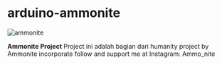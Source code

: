 # arduino-ammonite
![ammonite](https://user-images.githubusercontent.com/57735877/118032878-581fac80-b392-11eb-80bc-2c4d065160f3.png)


**Ammonite Project**
Project ini adalah bagian dari humanity project 
by Ammonite incorporate
follow and support me at Instagram: Ammo_nite
